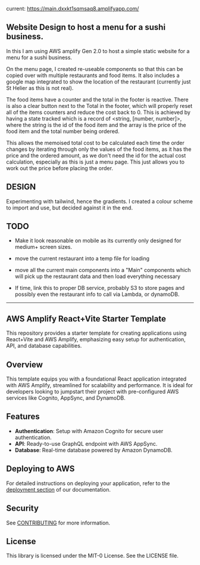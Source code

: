 current: https://main.dxxkt1sqmsaq8.amplifyapp.com/

## Website Design to host a menu for a sushi business.

In this I am using AWS amplify Gen 2.0 to host a simple static website for a menu for a sushi business.

On the menu page, I created re-useable components so that this can be copied over with multiple restaurants and food items. 
It also includes a google map integrated to show the location of the restaurant (currently just St Helier as this is not real).

The food items have a counter and the total in the footer is reactive. There is also a clear button next to the Total in the footer, which will properly reset all of the items counters and reduce the cost back to 0.
This is achieved by having a state tracked which is a record of <string, [number, number]>, where the string is the id of the food item and the array is the price of the food item and the total number being ordered.

This allows the memoised total cost to be calculated each time the order changes by iterating through only the values of the food items, as it has the price and the ordered amount, as we don't need the id for the actual cost calculation, especially as this is just a menu page. This just allows you to work out the price before placing the order.

## DESIGN

Experimenting with tailwind, hence the gradients. I created a colour scheme to import and use, but decided against it in the end.

## TODO

- Make it look reasonable on mobile as its currently only designed for medium+ screen sizes.
- move the current restaurant into a temp file for loading
- move all the current main components into a "Main" components which will pick up the restaurant data and then load everything necessary

- If time, link this to proper DB service, probably S3 to store pages and possibly even the restaurant info to call via Lambda, or dynamoDB.



----


## AWS Amplify React+Vite Starter Template

This repository provides a starter template for creating applications using React+Vite and AWS Amplify, emphasizing easy setup for authentication, API, and database capabilities.

## Overview

This template equips you with a foundational React application integrated with AWS Amplify, streamlined for scalability and performance. It is ideal for developers looking to jumpstart their project with pre-configured AWS services like Cognito, AppSync, and DynamoDB.

## Features

- **Authentication**: Setup with Amazon Cognito for secure user authentication.
- **API**: Ready-to-use GraphQL endpoint with AWS AppSync.
- **Database**: Real-time database powered by Amazon DynamoDB.

## Deploying to AWS

For detailed instructions on deploying your application, refer to the [deployment section](https://docs.amplify.aws/react/start/quickstart/#deploy-a-fullstack-app-to-aws) of our documentation.

## Security

See [CONTRIBUTING](CONTRIBUTING.md#security-issue-notifications) for more information.

## License

This library is licensed under the MIT-0 License. See the LICENSE file.
